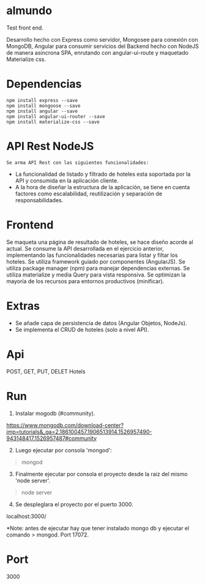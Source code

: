 # almundo
Test front end.

Desarrollo hecho con Express como servidor, Mongosee para conexión con MongoDB, Angular para consumir servicios del Backend hecho con NodeJS de manera asincrona SPA, enrutando con angular-ui-route y maquetado Materialize css.

# Dependencias
    npm install express --save
    npm install mongoose --save
    npm install angular --save
    npm install angular-ui-router --save
    npm install materialize-css --save
    
# API Rest NodeJS
    Se arma API Rest con las siguientes funcionalidades:
    
  - La funcionalidad de listado y filtrado de hoteles esta soportada por la API y
    consumida en la aplicación cliente.
  - A la hora de diseñar la estructura de la aplicación, se tiene en cuenta factores como
    escalabilidad, reutilización y separación de responsabilidades.

# Frontend

  Se maqueta una página de resultado de hoteles, se hace diseño acorde al actual.
  Se consume la API desarrollada en el ejercicio anterior, implementando las funcionalidades
  necesarias para listar y filtar los hoteles.
  Se utiliza framework guiado por componentes (AngularJS).
  Se utiliza package manager (npm) para manejar dependencias externas.
  Se utiliza materialize y media Query para vista responsiva.
  Se optimizan la mayoría de los recursos para entornos productivos (minificar).
  
# Extras

  - Se añade capa de persistencia de datos (Angular Objetos, NodeJs).
  - Se implementa el CRUD de hoteles (solo a nivel API).
    
# Api
  POST, GET, PUT, DELET Hotels
  
# Run
  1. Instalar mogodb (#community).
  
   https://www.mongodb.com/download-center?jmp=tutorials&_ga=2.186100457.1906513914.1526957490-943148417.1526957487#community
   
  2. Luego ejecutar por consola 'mongod':
  
   > mongod
   
  3. Finalmente ejecutar por consola el proyecto desde la raiz del mismo 'node server'.
  
   > node server
   
  4. Se despleglara el proyecto por el puerto 3000.
  
   localhost:3000/
  
  
  *Note: antes de ejecutar hay que tener instalado mongo db y ejecutar el comando > mongod. Port 17072.
  
# Port 
  3000

  
